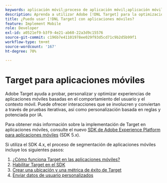 ```yaml
---
keywords: aplicación móvil;proceso de aplicación móvil;aplicación móvil de target;ubicaciones de target móvil; métricas de éxito de aplicaciones móviles
description: Aprenda a utilizar Adobe [!DNL Target] para la optimización y personalización de aplicaciones móviles, con pruebas iterativas y personalización basada en reglas y basada en IA.
title: ¿Puedo usar [!DNL Target] con aplicaciones móviles?
feature: Implement Mobile
role: Developer
exl-id: a0521ef9-b3f9-4e21-ab60-22a3d9c15576
source-git-commit: c196b7e41101978ee029f93d5cd71c9b2d5b99f1
workflow-type: tm+mt
source-wordcount: '167'
ht-degree: 70%

---
```


# Target para aplicaciones móviles

Adobe Target ayuda a probar, personalizar y optimizar experiencias de aplicaciones móviles basadas en el comportamiento del usuario y el contexto móvil. Puede ofrecer interacciones que se involucren y conviertan a través de pruebas iterativas, así como personalización basada en reglas y potenciada por IA.

Para obtener más información sobre la implementación de Target en aplicaciones móviles, consulte el nuevo [SDK de Adobe Experience Platform para aplicaciones móviles](https://aep-sdks.gitbook.io/docs/using-mobile-extensions/adobe-target) (SDK 5.x).

Si utiliza el SDK 4.x, el proceso de segmentación de aplicaciones móviles incluye los siguientes pasos:

1. [¿Cómo funciona Target en las aplicaciones móviles?](https://developer.adobe.com/target/implement/mobile/how-target-works-mobile-apps/)
1. [Habilitar Target en el SDK](https://developer.adobe.com/target/implement/mobile/enable-target-in-sdk/)
1. [Crear una ubicación y una métrica de éxito de Target](https://developer.adobe.com/target/implement/mobile/mobile-create-location-and-metric/)
1. [Enviar datos de usuario personalizados](https://developer.adobe.com/target/implement/mobile/mobile-custom-user-data/)

